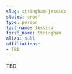 ```yaml
---
slug: stringham-jessica
status: proof
type: person
last_name: Jessica
first_name: Stringham
alias: null
affiliations:
- TBD
---
```


TBD

